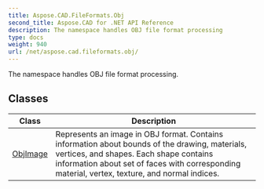 ```yaml
---
title: Aspose.CAD.FileFormats.Obj
second_title: Aspose.CAD for .NET API Reference
description: The namespace handles OBJ file format processing
type: docs
weight: 940
url: /net/aspose.cad.fileformats.obj/
---
```

The namespace handles OBJ file format processing.

## Classes

| Class | Description |
| --- | --- |
| [ObjImage](./objimage/) | Represents an image in OBJ format. Contains information about bounds of the drawing, materials, vertices, and shapes. Each shape contains information about set of faces with corresponding material, vertex, texture, and normal indices. |


